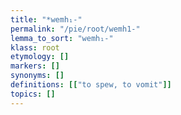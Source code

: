 ```yaml
---
title: "*wemh₁-"
permalink: "/pie/root/wemh1-"
lemma_to_sort: "wemh₁-"
klass: root
etymology: []
markers: []
synonyms: []
definitions: [["to spew, to vomit"]]
topics: []
---
```

